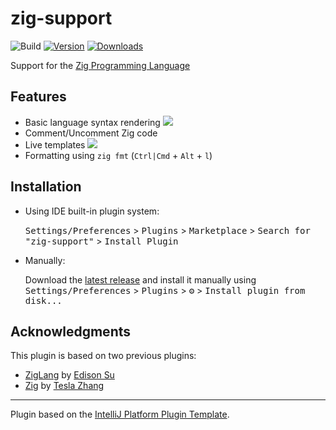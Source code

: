 # zig-support

![Build](https://github.com/MarioAriasC/zig-support/workflows/Build/badge.svg)
[![Version](https://img.shields.io/jetbrains/plugin/v/18062.svg)](https://plugins.jetbrains.com/plugin/18062-zig-support)
[![Downloads](https://img.shields.io/jetbrains/plugin/d/18062.svg)](https://plugins.jetbrains.com/plugin/18062-zig-support)

<!-- Plugin description -->
Support for the [Zig Programming Language](https://ziglang.org/)

## Features
- Basic language syntax rendering
![](https://plugins.jetbrains.com/files/18062/screenshot_17294790-9e20-4c5f-8d41-668bebef80d8)
- Comment/Uncomment Zig code
- Live templates
![](https://plugins.jetbrains.com/files/18062/screenshot_81e6aabc-b142-4061-98d0-6b9d44ba1b48)
- Formatting using `zig fmt` (`Ctrl|Cmd` + `Alt` + `l`)
<!-- Plugin description end -->

## Installation

- Using IDE built-in plugin system:
  
  <kbd>Settings/Preferences</kbd> > <kbd>Plugins</kbd> > <kbd>Marketplace</kbd> > <kbd>Search for "zig-support"</kbd> >
  <kbd>Install Plugin</kbd>
  
- Manually:

  Download the [latest release](https://github.com/MarioAriasC/zig-support/releases/latest) and install it manually using
  <kbd>Settings/Preferences</kbd> > <kbd>Plugins</kbd> > <kbd>⚙️</kbd> > <kbd>Install plugin from disk...</kbd>

## Acknowledgments

This plugin is based on two previous plugins:
- [ZigLang](https://plugins.jetbrains.com/plugin/17143-ziglang) by [Edison Su](https://github.com/sudison)
- [Zig](https://plugins.jetbrains.com/plugin/10560-zig) by [Tesla Zhang](https://github.com/ice1000)
---
Plugin based on the [IntelliJ Platform Plugin Template][template].

[template]: https://github.com/JetBrains/intellij-platform-plugin-template
